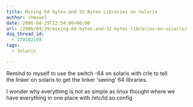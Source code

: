 ```yaml
---
title: Mixing 64 bytes and 32 Bytes Libraries on Solaris
author: chmouel
date: 2006-04-29T22:54:06+00:00
url: /2006/04/29/mixing-64-bytes-and-32-bytes-libraries-on-solaris/
dsq_thread_id:
  - 279102159
tags:
  - Solaris

---
```

Remind to myself to use the switch -64 on solaris with crle to tell  
the linker on solaris to get the linker 'seeing' 64 libraries.

I wonder why everything is not as simple as linux thought where we  
have everything in one place with /etc/ld.so.config